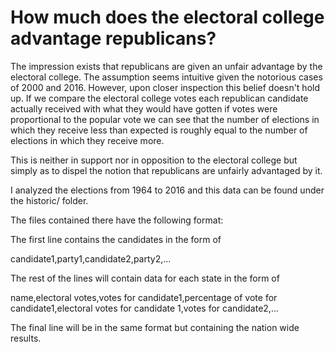 # How much does the electoral college advantage republicans?

The impression exists that republicans are given an unfair advantage by the
electoral college. The assumption seems intuitive given the notorious cases of
2000 and 2016. However, upon closer inspection this belief doesn't hold up. If
we compare the electoral college votes each republican candidate actually
received with what they would have gotten if votes were proportional to the
popular vote we can see that the number of elections in which they receive less than
expected is roughly equal to the number of elections in which they receive more.

This is neither in support nor in opposition to the electoral college but simply
as to dispel the notion that republicans are unfairly advantaged by it.

I analyzed the elections from 1964 to 2016 and this data can be found under the
historic/ folder.

The files contained there have the following format:

The first line contains the candidates in the form of

candidate1,party1,candidate2,party2,...

The rest of the lines will contain data for each state in the form of

name,electoral votes,votes for candidate1,percentage of vote for candidate1,electoral votes for candidate 1,votes for candidate2,...

The final line will be in the same format but containing the nation wide results.
